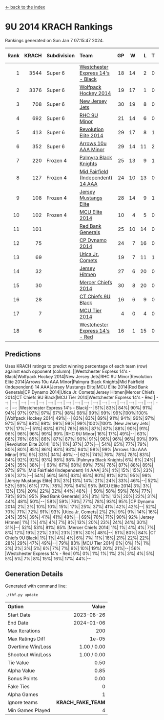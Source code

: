 [<- back to the index](readme.md)
# 9U 2014 KRACH Rankings
Rankings generated on Sun Jan  7 07:15:47 2024.

Rank|KRACH|Subdivision|Team|GP|W|L|T|OTW|OTL|SoS|Exp Wins|Win Diff
---:|---:|:---|:---|---:|---:|---:|---:|---:|---:|---:|---:|---:
1|3544|Super 6|[Westchester Express 14's - Black](https://gamesheetstats.com/seasons/3664/teams/140873/schedule)|18|14|2|0|2|0|608|16.8|-0.0
2|3376|Super 6|[Wolfpack Hockey 2014](https://gamesheetstats.com/seasons/3664/teams/140871/schedule)|19|17|1|0|0|1|568|17.8|-0.0
3|708|Super 6|[New Jersey Jets](https://gamesheetstats.com/seasons/3664/teams/140881/schedule)|30|19|8|0|3|0|611|22.9|0.0
4|692|Super 6|[RHC 9U Minor](https://gamesheetstats.com/seasons/3664/teams/140876/schedule)|21|14|6|0|1|0|665|15.8|-0.0
5|413|Super 6|[Revolution Elite 2014](https://gamesheetstats.com/seasons/3664/teams/140880/schedule)|29|17|8|1|2|1|346|20.4|0.0
6|352|Super 6|[Arrows 10u AAA Minor](https://gamesheetstats.com/seasons/3664/teams/140872/schedule)|29|14|11|2|0|2|826|15.9|0.0
7|220|Frozen 4|[Palmyra Black Knights](https://gamesheetstats.com/seasons/3664/teams/140875/schedule)|25|13|9|1|1|1|435|15.4|0.0
8|127|Frozen 4|[Mid Fairfield (Independent) 14 AAA](https://gamesheetstats.com/seasons/3664/teams/140878/schedule)|24|10|13|0|1|0|626|11.9|0.0
9|108|Frozen 4|[Jersey Mustangs Elite](https://gamesheetstats.com/seasons/3664/teams/140888/schedule)|28|14|9|1|1|3|175|16.4|0.0
10|102|Frozen 4|[MCU Elite 2014](https://gamesheetstats.com/seasons/3664/teams/140874/schedule)|10|4|5|0|0|1|1323|4.9|0.0
11|101||[Red Bank Generals](https://gamesheetstats.com/seasons/3664/teams/140883/schedule)|25|10|14|0|0|1|476|10.9|0.0
12|75||[CP Dynamo 2014](https://gamesheetstats.com/seasons/3664/teams/140877/schedule)|24|7|16|0|0|1|729|7.9|0.0
13|69||[Utica Jr. Comets](https://gamesheetstats.com/seasons/3664/teams/140884/schedule)|19|7|11|1|0|0|510|8.4|0.0
14|32||[Jersey Hitmen](https://gamesheetstats.com/seasons/3664/teams/140879/schedule)|27|6|20|0|1|0|520|7.9|0.0
15|30||[Mercer Chiefs 2014](https://gamesheetstats.com/seasons/3664/teams/140885/schedule)|30|8|20|0|0|2|211|8.9|0.0
16|28||[CT Chiefs 9U Black](https://gamesheetstats.com/seasons/3664/teams/140886/schedule)|16|6|9|0|1|0|154|7.9|0.0
17|7||[MCU Tier 2014](https://gamesheetstats.com/seasons/3664/teams/140882/schedule)|4|0|4|0|0|0|296|0.9|0.0
18|6||[Westchester Express 14's - Red](https://gamesheetstats.com/seasons/3664/teams/140887/schedule)|16|1|15|0|0|0|142|1.9|0.0

## Predictions
Uses KRACH ratings to predict winning percentage of each team (row) against each opponent (column).
||Westchester Express 14's - Black|Wolfpack Hockey 2014|New Jersey Jets|RHC 9U Minor|Revolution Elite 2014|Arrows 10u AAA Minor|Palmyra Black Knights|Mid Fairfield (Independent) 14 AAA|Jersey Mustangs Elite|MCU Elite 2014|Red Bank Generals|CP Dynamo 2014|Utica Jr. Comets|Jersey Hitmen|Mercer Chiefs 2014|CT Chiefs 9U Black|MCU Tier 2014|Westchester Express 14's - Red
| --: | --: | --: | --: | --: | --: | --: | --: | --: | --: | --: | --: | --: | --: | --: | --: | --: | --: | --: 
|Westchester Express 14's - Black|--| 51%| 83%| 84%| 90%| 91%| 94%| 97%| 97%| 97%| 97%| 98%| 98%| 99%| 99%| 99%|100%|100%
|Wolfpack Hockey 2014| 49%|--| 83%| 83%| 89%| 91%| 94%| 96%| 97%| 97%| 97%| 98%| 98%| 99%| 99%| 99%|100%|100%
|New Jersey Jets| 17%| 17%|--| 51%| 63%| 67%| 76%| 85%| 87%| 87%| 88%| 90%| 91%| 96%| 96%| 96%| 99%| 99%
|RHC 9U Minor| 16%| 17%| 49%|--| 63%| 66%| 76%| 85%| 86%| 87%| 87%| 90%| 91%| 96%| 96%| 96%| 99%| 99%
|Revolution Elite 2014| 10%| 11%| 37%| 37%|--| 54%| 65%| 77%| 79%| 80%| 80%| 85%| 86%| 93%| 93%| 94%| 98%| 99%
|Arrows 10u AAA Minor|  9%|  9%| 33%| 34%| 46%|--| 62%| 74%| 76%| 78%| 78%| 83%| 84%| 92%| 92%| 93%| 98%| 98%
|Palmyra Black Knights|  6%|  6%| 24%| 24%| 35%| 38%|--| 63%| 67%| 68%| 69%| 75%| 76%| 87%| 88%| 89%| 97%| 97%
|Mid Fairfield (Independent) 14 AAA|  3%|  4%| 15%| 15%| 23%| 26%| 37%|--| 54%| 56%| 56%| 63%| 65%| 80%| 81%| 82%| 95%| 96%
|Jersey Mustangs Elite|  3%|  3%| 13%| 14%| 21%| 24%| 33%| 46%|--| 52%| 52%| 59%| 61%| 77%| 78%| 79%| 94%| 95%
|MCU Elite 2014|  3%|  3%| 13%| 13%| 20%| 22%| 32%| 44%| 48%|--| 50%| 58%| 59%| 76%| 77%| 78%| 93%| 95%
|Red Bank Generals|  3%|  3%| 12%| 13%| 20%| 22%| 31%| 44%| 48%| 50%|--| 58%| 59%| 76%| 77%| 78%| 93%| 95%
|CP Dynamo 2014|  2%|  2%| 10%| 10%| 15%| 17%| 25%| 37%| 41%| 42%| 42%|--| 52%| 70%| 71%| 72%| 91%| 93%
|Utica Jr. Comets|  2%|  2%|  9%|  9%| 14%| 16%| 24%| 35%| 39%| 41%| 41%| 48%|--| 69%| 70%| 71%| 90%| 92%
|Jersey Hitmen|  1%|  1%|  4%|  4%|  7%|  8%| 13%| 20%| 23%| 24%| 24%| 30%| 31%|--| 52%| 53%| 81%| 85%
|Mercer Chiefs 2014|  1%|  1%|  4%|  4%|  7%|  8%| 12%| 19%| 22%| 23%| 23%| 29%| 30%| 48%|--| 51%| 80%| 84%
|CT Chiefs 9U Black|  1%|  1%|  4%|  4%|  6%|  7%| 11%| 18%| 21%| 22%| 22%| 28%| 29%| 47%| 49%|--| 79%| 83%
|MCU Tier 2014|  0%|  0%|  1%|  1%|  2%|  2%|  3%|  5%|  6%|  7%|  7%|  9%| 10%| 19%| 20%| 21%|--| 56%
|Westchester Express 14's - Red|  0%|  0%|  1%|  1%|  1%|  2%|  3%|  4%|  5%|  5%|  5%|  7%|  8%| 15%| 16%| 17%| 44%|--

## Generation Details

Generated with command line:
```
./thf.py update
```

| Option | Value |
| :----- | ----: |
| Start Date | 2023-08-26 |
| End Date | 2024-01-06 |
| Max Iterations | 200 |
| Max Ratings Diff | 1e-05 |
| Overtime Win/Loss | 1.00 / 0.00 |
| Shootout Win/Loss | 1.00 / 0.00 |
| Tie Value | 0.50 |
| Alpha Value | 0.85 |
| Bonus Points | 0.00 |
| Fake Ties | 0 |
| Alpha Games | 1 |
| Ignore teams | __KRACH_FAKE_TEAM__ |
| Min Games Played | 4 |

